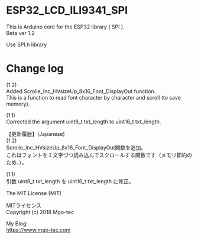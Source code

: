 # ESP32_LCD_ILI9341_SPI
This is Arduino core for the ESP32 library ( SPI ).  
Beta ver 1.2
  
Use SPI.h library  
  
# Change log
(1.2)  
Added Scrolle_Inc_HVsizeUp_8x16_Font_DisplayOut function.  
This is a function to read font character by character and scroll (to save memory).  
  
(1.1)  
Corrected the argument uint8_t txt_length to uint16_t txt_length.      
  
【更新履歴】(Japanese)  
(1.2)  
Scrolle_Inc_HVsizeUp_8x16_Font_DisplayOut関数を追加。  
これはフォントを１文字づつ読み込んでスクロールする関数です（メモリ節約のため、）。  
  
(1.1)  
引数 uint8_t txt_length を uint16_t txt_length に修正。  
  
The MIT License (MIT)  
  
MITライセンス  
Copyright (c) 2018 Mgo-tec  
  
My Blog:  
https://www.mgo-tec.com